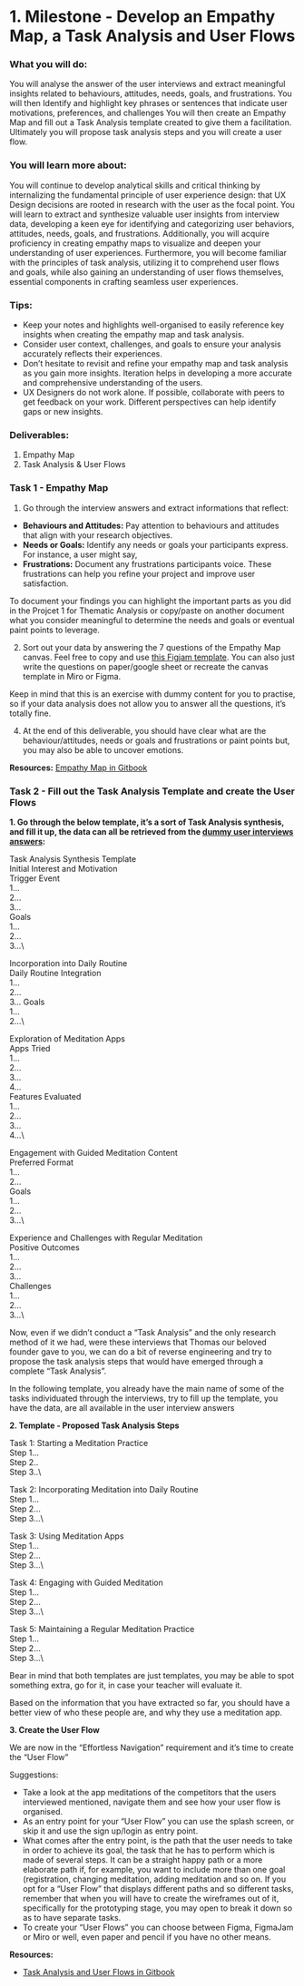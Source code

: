 # 1. Milestone - Develop an Empathy Map, a Task Analysis and User Flows

### What you will do:

You will analyse the answer of the user interviews and extract meaningful insights related to behaviours, attitudes, needs, goals, and frustrations. You will then Identify and highlight key phrases or sentences that indicate user motivations, preferences, and challenges You will then create an Empathy Map and fill out a Task Analysis template created to give them a facilitation. Ultimately you will propose task analysis steps and you will create a user flow.

### You will learn more about:

You will continue to develop analytical skills and critical thinking by internalizing the fundamental principle of user experience design: that UX Design decisions are rooted in research with the user as the focal point. You will learn to extract and synthesize valuable user insights from interview data, developing a keen eye for identifying and categorizing user behaviors, attitudes, needs, goals, and frustrations. Additionally, you will acquire proficiency in creating empathy maps to visualize and deepen your understanding of user experiences. Furthermore, you will become familiar with the principles of task analysis, utilizing it to comprehend user flows and goals, while also gaining an understanding of user flows themselves, essential components in crafting seamless user experiences.

### Tips:

- Keep your notes and highlights well-organised to easily reference key insights when creating the empathy map and task analysis.
- Consider user context, challenges, and goals to ensure your analysis accurately reflects their experiences.
- Don’t hesitate to revisit and refine your empathy map and task analysis as you gain more insights. Iteration helps in developing a more accurate and comprehensive understanding of the users.
- UX Designers do not work alone. If possible, collaborate with peers to get feedback on your work. Different perspectives can help identify gaps or new insights.

### Deliverables:

1. Empathy Map
2. Task Analysis & User Flows


### Task 1 - Empathy Map

1. Go through the interview answers and extract informations that reflect:
  - **Behaviours and Attitudes:** Pay attention to behaviours and attitudes that align with your research objectives.
  - **Needs or Goals:** Identify any needs or goals your participants express. For instance, a user might say,
  - **Frustrations:** Document any frustrations participants voice. These frustrations can help you refine your project and improve user satisfaction.

To document your findings you can highlight the important parts as you did in the Projcet 1 for Thematic Analysis or copy/paste on another document what you consider meaningful to determine the needs and goals or eventual paint points to leverage.

2. Sort out your data by answering the 7 questions of the Empathy Map canvas. Feel free to copy and use [this Figjam template](https://www.figma.com/board/buN7DHI677hs1KGe8tJukt/Empathy-Map-Example?node-id=0-1&node-type=canvas&t=P3xVB6aVpdCIQrvw-0). You can also just write the questions on paper/google sheet or recreate the canvas template in Miro or Figma.

Keep in mind that this is an exercise with dummy content for you to practise, so if your data analysis does not allow you to answer all the questions, it’s totally fine.

4. At the end of this deliverable, you should have clear what are the behaviour/attitudes, needs or goals and frustrations or paint points but, you may also be able to uncover emotions.

**Resources:** [Empathy Map in Gitbook](https://redi-school-1.gitbook.io/ux-ui-bootcamp/empathy-map)

### Task 2 - Fill out the Task Analysis Template and create the User Flows

**1. Go through the below template, it’s a sort of Task Analysis synthesis, and fill it up, the data can all be retrieved from the [dummy user interviews answers](https://github.com/ReDI-School/ux_ui_bootcamp/blob/main/projects/02_mobile_app/interviews.md):**

Task Analysis Synthesis Template\
Initial Interest and Motivation\
Trigger Event\
1…\
2…\
3…\
Goals\
1…\
2…\
3…\

Incorporation into Daily Routine\
Daily Routine Integration\
1…\
2…\
3…
Goals\
1…\
2…\


Exploration of Meditation Apps\
Apps Tried\
1…\
2…\
3…\
4…\
Features Evaluated\
1…\
2…\
3…\
4…\


Engagement with Guided Meditation Content\
Preferred Format\
1…\
2…\
Goals\
1…\
2…\
3…\


Experience and Challenges with Regular Meditation\
Positive Outcomes\
1…\
2…\
3…\
Challenges\
1…\
2…\
3…\

Now, even if we didn’t conduct a “Task Analysis” and the only research method of it we had, were these interviews that Thomas our beloved founder gave to you, we can do a bit of reverse engineering and try to propose the task analysis steps that would have emerged through a complete “Task Analysis”.

In the following template, you already have the main name of some of the tasks individuated through the interviews, try to fill up the template, you have the data, are all available in the user interview answers

**2. Template - Proposed Task Analysis Steps**

Task 1: Starting a Meditation Practice\
Step 1…\
Step 2..\
Step 3..\

Task 2: Incorporating Meditation into Daily Routine\
Step 1…\
Step 2…\
Step 3…\

Task 3: Using Meditation Apps\
Step 1…\
Step 2…\
Step 3…\

Task 4: Engaging with Guided Meditation\
Step 1…\
Step 2…\
Step 3…\

Task 5: Maintaining a Regular Meditation Practice\
Step 1…\
Step 2…\
Step 3…\

Bear in mind that both templates are just templates, you may be able to spot something extra, go for it, in case your teacher will evaluate it.

Based on the information that you have extracted so far, you should have a better view of who these people are, and why they use a meditation app.

**3. Create the User Flow**

We are now in the “Effortless Navigation” requirement and it’s time to create the “User Flow”

Suggestions:
- Take a look at the app meditations of the competitors that the users interviewed mentioned, navigate them and see how your user flow is organised.
- As an entry point for your “User Flow” you can use the splash screen, or skip it and use the sign up/login as entry point.
- What comes after the entry point, is the path that the user needs to take in order to achieve its goal, the task that he has to perform which is made of several steps. It can be a straight happy path or a more elaborate path if, for example, you want to include more than one goal (registration, changing meditation, adding meditation and so on.
If you opt for a “User Flow” that displays different paths and so different tasks, remember that when you will have to create the wireframes out of it, specifically for the prototyping stage, you may open to break it down so as to have separate tasks.
- To create your “User Flows” you can choose between Figma, FigmaJam or Miro or well, even paper and pencil if you have no other means.

**Resources:** 

- [Task Analysis and User Flows in Gitbook](https://redi-school-1.gitbook.io/ux-ui-bootcamp/task-analysis-and-user-flows)
